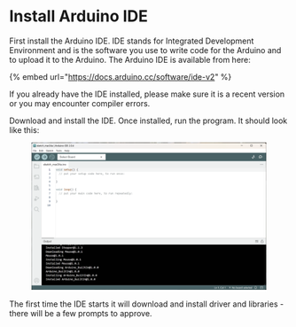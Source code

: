 # Install Arduino IDE

First install the Arduino IDE. IDE stands for Integrated Development Environment and is the software you use to write code for the Arduino and to upload it to the Arduino. The Arduino IDE is available from here:

{% embed url="https://docs.arduino.cc/software/ide-v2" %}

&#x20;If you already have the IDE installed, please make sure it is a recent version or you may encounter compiler errors.

Download and install the IDE. Once installed, run the program. It should look like this:

<figure><img src="../.gitbook/assets/image (2).png" alt=""><figcaption></figcaption></figure>

The first time the IDE starts it will download and install driver and libraries - there will be a few prompts to approve.
